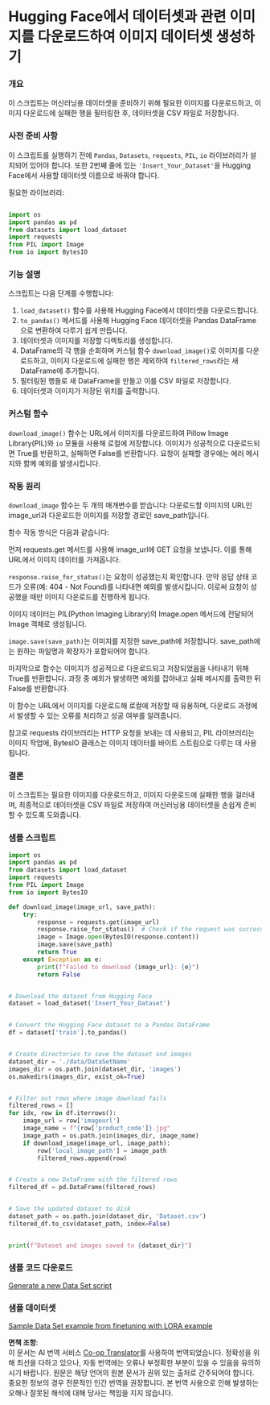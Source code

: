 <!--
CO_OP_TRANSLATOR_METADATA:
{
  "original_hash": "3cd0b727945d57998f1096763df56a84",
  "translation_date": "2025-07-17T05:46:19+00:00",
  "source_file": "md/03.FineTuning/CreatingSampleData.md",
  "language_code": "ko"
}
-->
# Hugging Face에서 데이터셋과 관련 이미지를 다운로드하여 이미지 데이터셋 생성하기


### 개요

이 스크립트는 머신러닝용 데이터셋을 준비하기 위해 필요한 이미지를 다운로드하고, 이미지 다운로드에 실패한 행을 필터링한 후, 데이터셋을 CSV 파일로 저장합니다.

### 사전 준비 사항

이 스크립트를 실행하기 전에 `Pandas`, `Datasets`, `requests`, `PIL`, `io` 라이브러리가 설치되어 있어야 합니다. 또한 2번째 줄에 있는 `'Insert_Your_Dataset'`을 Hugging Face에서 사용할 데이터셋 이름으로 바꿔야 합니다.

필요한 라이브러리:

```python

import os
import pandas as pd
from datasets import load_dataset
import requests
from PIL import Image
from io import BytesIO
```

### 기능 설명

스크립트는 다음 단계를 수행합니다:

1. `load_dataset()` 함수를 사용해 Hugging Face에서 데이터셋을 다운로드합니다.
2. `to_pandas()` 메서드를 사용해 Hugging Face 데이터셋을 Pandas DataFrame으로 변환하여 다루기 쉽게 만듭니다.
3. 데이터셋과 이미지를 저장할 디렉토리를 생성합니다.
4. DataFrame의 각 행을 순회하며 커스텀 함수 `download_image()`로 이미지를 다운로드하고, 이미지 다운로드에 실패한 행은 제외하여 `filtered_rows`라는 새 DataFrame에 추가합니다.
5. 필터링된 행들로 새 DataFrame을 만들고 이를 CSV 파일로 저장합니다.
6. 데이터셋과 이미지가 저장된 위치를 출력합니다.

### 커스텀 함수

`download_image()` 함수는 URL에서 이미지를 다운로드하여 Pillow Image Library(PIL)와 `io` 모듈을 사용해 로컬에 저장합니다. 이미지가 성공적으로 다운로드되면 True를 반환하고, 실패하면 False를 반환합니다. 요청이 실패할 경우에는 에러 메시지와 함께 예외를 발생시킵니다.

### 작동 원리

`download_image` 함수는 두 개의 매개변수를 받습니다: 다운로드할 이미지의 URL인 image_url과 다운로드한 이미지를 저장할 경로인 save_path입니다.

함수 작동 방식은 다음과 같습니다:

먼저 requests.get 메서드를 사용해 image_url에 GET 요청을 보냅니다. 이를 통해 URL에서 이미지 데이터를 가져옵니다.

`response.raise_for_status()`는 요청이 성공했는지 확인합니다. 만약 응답 상태 코드가 오류(예: 404 - Not Found)를 나타내면 예외를 발생시킵니다. 이로써 요청이 성공했을 때만 이미지 다운로드를 진행하게 됩니다.

이미지 데이터는 PIL(Python Imaging Library)의 Image.open 메서드에 전달되어 Image 객체로 생성됩니다.

`image.save(save_path)`는 이미지를 지정한 save_path에 저장합니다. save_path에는 원하는 파일명과 확장자가 포함되어야 합니다.

마지막으로 함수는 이미지가 성공적으로 다운로드되고 저장되었음을 나타내기 위해 True를 반환합니다. 과정 중 예외가 발생하면 예외를 잡아내고 실패 메시지를 출력한 뒤 False를 반환합니다.

이 함수는 URL에서 이미지를 다운로드해 로컬에 저장할 때 유용하며, 다운로드 과정에서 발생할 수 있는 오류를 처리하고 성공 여부를 알려줍니다.

참고로 requests 라이브러리는 HTTP 요청을 보내는 데 사용되고, PIL 라이브러리는 이미지 작업에, BytesIO 클래스는 이미지 데이터를 바이트 스트림으로 다루는 데 사용됩니다.



### 결론

이 스크립트는 필요한 이미지를 다운로드하고, 이미지 다운로드에 실패한 행을 걸러내며, 최종적으로 데이터셋을 CSV 파일로 저장하여 머신러닝용 데이터셋을 손쉽게 준비할 수 있도록 도와줍니다.

### 샘플 스크립트

```python
import os
import pandas as pd
from datasets import load_dataset
import requests
from PIL import Image
from io import BytesIO

def download_image(image_url, save_path):
    try:
        response = requests.get(image_url)
        response.raise_for_status()  # Check if the request was successful
        image = Image.open(BytesIO(response.content))
        image.save(save_path)
        return True
    except Exception as e:
        print(f"Failed to download {image_url}: {e}")
        return False


# Download the dataset from Hugging Face
dataset = load_dataset('Insert_Your_Dataset')


# Convert the Hugging Face dataset to a Pandas DataFrame
df = dataset['train'].to_pandas()


# Create directories to save the dataset and images
dataset_dir = './data/DataSetName'
images_dir = os.path.join(dataset_dir, 'images')
os.makedirs(images_dir, exist_ok=True)


# Filter out rows where image download fails
filtered_rows = []
for idx, row in df.iterrows():
    image_url = row['imageurl']
    image_name = f"{row['product_code']}.jpg"
    image_path = os.path.join(images_dir, image_name)
    if download_image(image_url, image_path):
        row['local_image_path'] = image_path
        filtered_rows.append(row)


# Create a new DataFrame with the filtered rows
filtered_df = pd.DataFrame(filtered_rows)


# Save the updated dataset to disk
dataset_path = os.path.join(dataset_dir, 'Dataset.csv')
filtered_df.to_csv(dataset_path, index=False)


print(f"Dataset and images saved to {dataset_dir}")
```

### 샘플 코드 다운로드  
[Generate a new Data Set script](../../../../code/04.Finetuning/generate_dataset.py)

### 샘플 데이터셋  
[Sample Data Set example from finetuning with LORA example](../../../../code/04.Finetuning/olive-ort-example/dataset/dataset-classification.json)

**면책 조항**:  
이 문서는 AI 번역 서비스 [Co-op Translator](https://github.com/Azure/co-op-translator)를 사용하여 번역되었습니다. 정확성을 위해 최선을 다하고 있으나, 자동 번역에는 오류나 부정확한 부분이 있을 수 있음을 유의하시기 바랍니다. 원문은 해당 언어의 원본 문서가 권위 있는 출처로 간주되어야 합니다. 중요한 정보의 경우 전문적인 인간 번역을 권장합니다. 본 번역 사용으로 인해 발생하는 오해나 잘못된 해석에 대해 당사는 책임을 지지 않습니다.